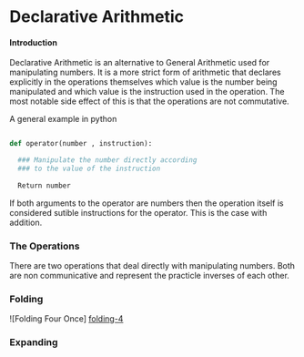 # Declarative Arithmetic

#### Introduction

Declarative Arithmetic is an alternative to General Arithmetic used for manipulating numbers. It is a more strict form of arithmetic that declares explicitly in the operations themselves which value is the number being manipulated and which value is the instruction used in the operation. The most notable side effect of this is that the operations are not commutative.

A general example in python
```python

def operator(number , instruction):

  ### Manipulate the number directly according
  ### to the value of the instruction
  
  Return number
```

If both arguments to the operator are numbers then the operation itself is considered sutible instructions for the operator. This is the case with addition.

### The Operations

There are two operations that deal directly with manipulating numbers. Both are non communicative and represent the practicle inverses of each other.

### Folding

![Folding Four Once] [folding-4]

### Expanding






[folding-4]: https://docs.google.com/drawings/d/1zVTf3UrXcptXrio7-9IqjeoF0tMAQXgx1sxyAiP7Uu0/pub?w=428&h=165
